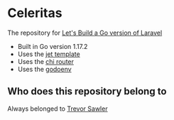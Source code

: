 # Celeritas

The repository for [Let's Build a Go version of Laravel](https://www.udemy.com/course/lets-build-a-go-version-of-laravel/)

- Built in Go version 1.17.2
- Uses the [jet template](https://github.com/CloudyKit/jet)
- Uses the [chi router](https://github.com/go-chi/chi)
- Uses the [godoenv](https://github.com/joho/godotenv)

## Who does this repository belong to
Always belonged to [Trevor Sawler](https://github.com/tsawler)
